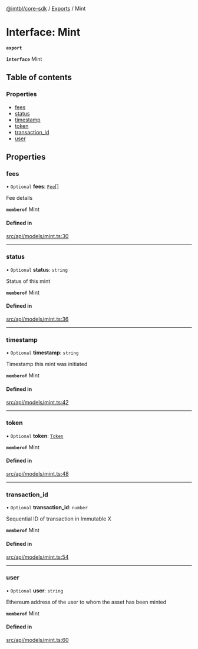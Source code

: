 [@imtbl/core-sdk](../README.md) / [Exports](../modules.md) / Mint

# Interface: Mint

**`export`** 

**`interface`** Mint

## Table of contents

### Properties

- [fees](Mint.md#fees)
- [status](Mint.md#status)
- [timestamp](Mint.md#timestamp)
- [token](Mint.md#token)
- [transaction\_id](Mint.md#transaction_id)
- [user](Mint.md#user)

## Properties

### fees

• `Optional` **fees**: [`Fee`](Fee.md)[]

Fee details

**`memberof`** Mint

#### Defined in

[src/api/models/mint.ts:30](https://github.com/immutable/imx-core-sdk/blob/7204457/src/api/models/mint.ts#L30)

___

### status

• `Optional` **status**: `string`

Status of this mint

**`memberof`** Mint

#### Defined in

[src/api/models/mint.ts:36](https://github.com/immutable/imx-core-sdk/blob/7204457/src/api/models/mint.ts#L36)

___

### timestamp

• `Optional` **timestamp**: `string`

Timestamp this mint was initiated

**`memberof`** Mint

#### Defined in

[src/api/models/mint.ts:42](https://github.com/immutable/imx-core-sdk/blob/7204457/src/api/models/mint.ts#L42)

___

### token

• `Optional` **token**: [`Token`](Token.md)

**`memberof`** Mint

#### Defined in

[src/api/models/mint.ts:48](https://github.com/immutable/imx-core-sdk/blob/7204457/src/api/models/mint.ts#L48)

___

### transaction\_id

• `Optional` **transaction\_id**: `number`

Sequential ID of transaction in Immutable X

**`memberof`** Mint

#### Defined in

[src/api/models/mint.ts:54](https://github.com/immutable/imx-core-sdk/blob/7204457/src/api/models/mint.ts#L54)

___

### user

• `Optional` **user**: `string`

Ethereum address of the user to whom the asset has been minted

**`memberof`** Mint

#### Defined in

[src/api/models/mint.ts:60](https://github.com/immutable/imx-core-sdk/blob/7204457/src/api/models/mint.ts#L60)
